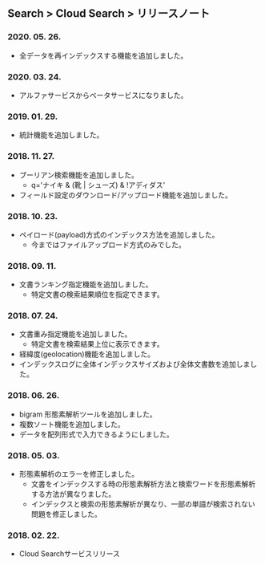 ## Search > Cloud Search > リリースノート

### 2020. 05. 26.

- 全データを再インデックスする機能を追加しました。

### 2020. 03. 24.
* アルファサービスからベータサービスになりました。

### 2019. 01. 29.
* 統計機能を追加しました。

### 2018. 11. 27.
* ブーリアン検索機能を追加しました。
    * q='ナイキ & (靴 | シューズ) & !アディダス'
* フィールド設定のダウンロード/アップロード機能を追加しました。

### 2018. 10. 23.
* ペイロード(payload)方式のインデックス方法を追加しました。
    * 今まではファイルアップロード方式のみでした。

### 2018. 09. 11.
* 文書ランキング指定機能を追加しました。
    * 特定文書の検索結果順位を指定できます。

### 2018. 07. 24.
* 文書重み指定機能を追加しました。
    * 特定文書を検索結果上位に表示できます。
* 経緯度(geolocation)機能を追加しました。
* インデックスログに全体インデックスサイズおよび全体文書数を追加しました。

### 2018. 06. 26.
* bigram 形態素解析ツールを追加しました。
* 複数ソート機能を追加しました。
* データを配列形式で入力できるようにしました。

### 2018. 05. 03.
* 形態素解析のエラーを修正しました。
    * 文書をインデックスする時の形態素解析方法と検索ワードを形態素解析する方法が異なりました。
    * インデックスと検索の形態素解析が異なり、一部の単語が検索されない問題を修正しました。

### 2018. 02. 22.
* Cloud Searchサービスリリース
